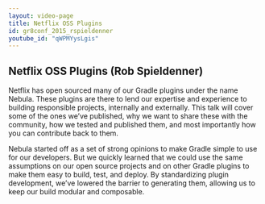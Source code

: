 ```yaml
---
layout: video-page
title: Netflix OSS Plugins
id: gr8conf_2015_rspieldenner   
youtube_id: "qWPMYysLgis"
---                     
```

                        
## Netflix OSS Plugins (Rob Spieldenner)

Netflix has open sourced many of our Gradle plugins under the name Nebula. These plugins are there to lend our expertise
and experience to building responsible projects, internally and externally. This talk will cover some of the ones we’ve
published, why we want to share these with the community, how we tested and published them, and most importantly how you
can contribute back to them.

Nebula started off as a set of strong opinions to make Gradle simple to use for our developers. But we quickly learned 
that we could use the same assumptions on our open source projects and on other Gradle plugins to make them easy to 
build, test, and deploy. By standardizing plugin development, we’ve lowered the barrier to generating them, allowing us 
to keep our build modular and composable.